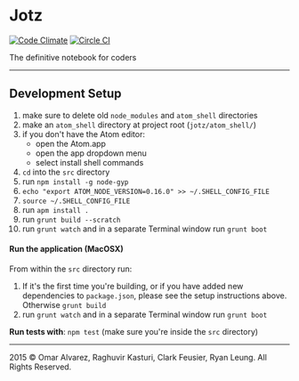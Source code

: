 # Jotz

[![Code Climate](https://codeclimate.com/github/jotzio/jotz/badges/gpa.svg)](https://codeclimate.com/github/jotzio/jotz)
[![Circle CI](https://circleci.com/gh/jotzio/jotz/tree/master.svg?style=svg)](https://circleci.com/gh/jotzio/jotz/tree/master)

The definitive notebook for coders

---

## Development Setup

1. make sure to delete old `node_modules` and `atom_shell` directories
1. make an `atom_shell` directory at project root (`jotz/atom_shell/`)
1. if you don't have the Atom editor:
    - open the Atom.app
    - open the app dropdown menu
    - select install shell commands
1. `cd` into the `src` directory
1. run `npm install -g node-gyp`
1. `echo "export ATOM_NODE_VERSION=0.16.0" >> ~/.SHELL_CONFIG_FILE`
2. `source ~/.SHELL_CONFIG_FILE`
1. run `apm install .`
1. run `grunt build --scratch`
1. run `grunt watch` and in a separate Terminal window run `grunt boot`

#### Run the application (MacOSX)
From within the `src` directory run:

1. If it's the first time you're building, or if you have added new dependencies to `package.json`, please see the setup instructions above. Otherwise `grunt build`
2. run `grunt watch` and in a separate Terminal window run `grunt boot`

**Run tests with**: `npm test` (make sure you're inside the `src` directory)

---

2015 &copy; Omar Alvarez, Raghuvir Kasturi, Clark Feusier, Ryan Leung. All Rights Reserved.
